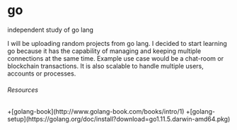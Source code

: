 # go
independent study of go lang

<p>
I will be uploading random projects from go lang.
I decided to start learning go because it has the capability of managing and keeping multiple connections at the same time.
Example use case would be a chat-room or blockchain transactions. It is also scalable to handle multiple users, accounts or processes.
</p>
<h6>Resources</h6>
+[golang-book](http://www.golang-book.com/books/intro/1)
+[golang-setup](https://golang.org/doc/install?download=go1.11.5.darwin-amd64.pkg)
